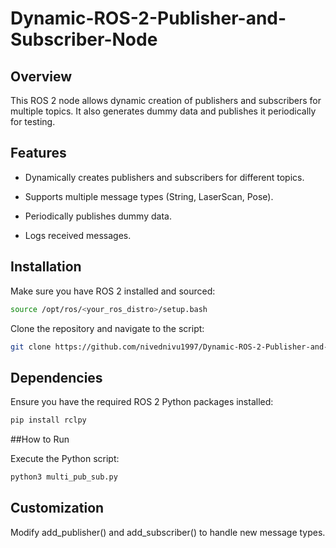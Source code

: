 # Dynamic-ROS-2-Publisher-and-Subscriber-Node


## Overview

This ROS 2 node allows dynamic creation of publishers and subscribers for multiple topics. It also generates dummy data and publishes it periodically for testing.

## Features

- Dynamically creates publishers and subscribers for different topics.

- Supports multiple message types (String, LaserScan, Pose).

- Periodically publishes dummy data.

- Logs received messages.

## Installation

Make sure you have ROS 2 installed and sourced:
```bash
source /opt/ros/<your_ros_distro>/setup.bash
```

Clone the repository and navigate to the script:
```bash
git clone https://github.com/nivednivu1997/Dynamic-ROS-2-Publisher-and-Subscriber-Node.git
```



## Dependencies

Ensure you have the required ROS 2 Python packages installed:
```bash
pip install rclpy
```
##How to Run

Execute the Python script:
```bash
python3 multi_pub_sub.py
```

## Customization

Modify add_publisher() and add_subscriber() to handle new message types.

